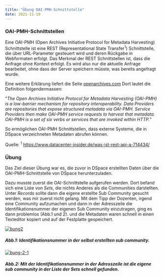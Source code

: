 ```yaml
---
title: "Übung OAI-PMH-Schnittstelle"
date: 2021-11-19
---
```

<h3> OAI-PMH-Schnittstellen</h3>

Eine OAI-PMH (Open Archives Initiative Protocol for Metadata Harvesting) Schnittstelle ist eine REST (Representational State Transfer<sup>1</sup>) Schnittstelle, die über URL-Parameter gesteuert wird und deren Rückgabe in Webformaten erfolgt. Das Merkmal der REST Schnittstellen ist, dass die Anfrage ohne Kontext erfolgt. Es wird also nur die aktuelle Anfrage bearbeitet, ohne dass der Server speichern müsste, was bereits angefragt wurde. </p>

Eine weitere Erklärung liefert die Seite <a href="http://www.openarchives.org/pmh/">openarchives.com</a> Dort lautet die Definition folgendermassen: 
<p>"<i>The Open Archives Initiative Protocol for Metadata Harvesting (OAI-PMH) is a low-barrier mechanism for repository interoperability. Data Providers are repositories that expose structured metadata via OAI-PMH. Service Providers then make OAI-PMH service requests to harvest that metadata. OAI-PMH is a set of six verbs or services that are invoked within HTTP.</i>"</p>

<p> So ermöglichen OAI-PMH Schnittstellen, dass externe Systeme, die in DSpace verzeichneten Metadaten abrufen können.</p>

Quelle: <sup>1</sup> <a href="https://www.datacenter-insider.de/was-ist-rest-api-a-714434/
"> https://www.datacenter-insider.de/was-ist-rest-api-a-714434/ </a>

<h3>Übung </h3>
<p>Das Ziel dieser Übung war es, die zuvor in DSpace erstellten Daten über die OAI-PMH-Schnittstelle von DSpace herunterzuladen.</p>
<p>Dazu musste zuerst die OAI-Schnittstelle aufgerufen werden. Dort befand sich eine Liste von <i>Sets</i>, die nichts Anderes als die Communities darstellten. Unter <i>Records</i> sollte dann die eigene erstellte Sub Community gesucht werden, was mir zuerst nicht gelang. Mit dem Tipp der Dozenten, irgend eine Community aufzumachen und dann in der Adresszeile die Identifikationsnummer der eigenen Sub Community einzutragen, ging es dann problemlos (Abb.1 und 2). und die Metadaten waren schnell in einen Texteditor kopiert und auf der Festplatte gespeichert.</p>

<a href="https://ibb.co/FB07Ljx"><img src="https://i.ibb.co/fCn0zP1/bung2.png" alt="bung2" border="0"></a>
<h5><i>Abb.1: Identifikationsnummer in der selbst erstellten sub community.</i></h5>
<a href="https://ibb.co/Fz4RJJT"><img src="https://i.ibb.co/9WHQ225/bung-2-1.png" alt="bung-2-1" border="0"></a>
<h5><i>Abb.2: Mit der Identifikationsnummer in der Adresszeile ist die eigene sub community in der Liste der Sets schnell gefunden.</i></h5>
